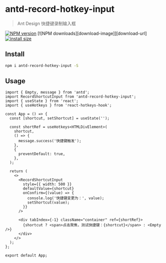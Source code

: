 # antd-record-hotkey-input

> Ant Design 快捷键录制输入框

[![NPM version][npm-image]][npm-url] [![NPM downloads][download-image]][download-url] [![install size][npm-size]][npm-size-url]

<!-- npm url -->

[npm-image]: http://img.shields.io/npm/v/antd-record-hotkey-input.svg?style=flat-square&color=deepgreen&label=latest
[npm-url]: http://npmjs.org/package/antd-record-hotkey-input
[npm-size]: https://img.shields.io/bundlephobia/minzip/antd-record-hotkey-input?color=deepgreen&label=gizpped%20size&style=flat-square
[npm-size-url]: https://packagephobia.com/result?p=antd-record-hotkey-input

## Install

```bash
npm i antd-record-hotkey-input -S
```

## Usage

```tsx
import { Empty, message } from 'antd';
import RecordShortcutInput from 'antd-record-hotkey-input';
import { useState } from 'react';
import { useHotkeys } from 'react-hotkeys-hook';

const App = () => {
  const [shortcut, setShortcut] = useState('');

  const shortRef = useHotkeys<HTMLDivElement>(
    shortcut,
    () => {
      message.success('快捷键触发');
    },
    {
      preventDefault: true,
    },
  );

  return (
    <>
      <RecordShortcutInput
        style={{ width: 500 }}
        defaultValue={shortcut}
        onConfirm={(value) => {
          console.log('快捷键变更为：', value);
          setShortcut(value);
        }}
      />

      <div tabIndex={-1} className="container" ref={shortRef}>
        {shortcut ? <span>点击聚焦，测试快捷键：{shortcut}</span> : <Empty />}
      </div>
    </>
  );
};

export default App;
```
